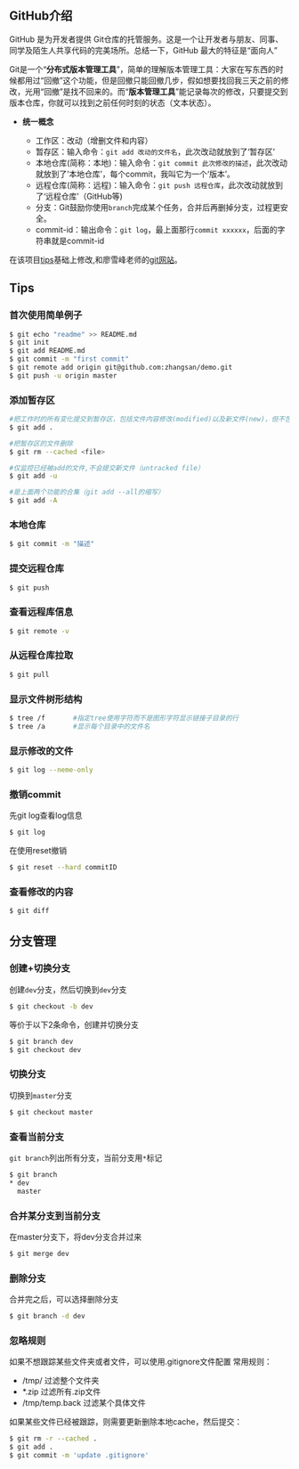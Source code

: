 ## GitHub介绍
GitHub 是为开发者提供 Git仓库的托管服务。这是一个让开发者与朋友、同事、同学及陌生人共享代码的完美场所。总结一下，GitHub 最大的特征是“面向人”

Git是一个“**分布式版本管理工具**”，简单的理解版本管理工具：大家在写东西的时候都用过“回撤”这个功能，但是回撤只能回撤几步，假如想要找回我三天之前的修改，光用“回撤”是找不回来的。而“**版本管理工具**”能记录每次的修改，只要提交到版本仓库，你就可以找到之前任何时刻的状态（文本状态）。

* **统一概念**

    * 工作区：改动（增删文件和内容）
    * 暂存区：输入命令：`git add 改动的文件名`，此次改动就放到了‘暂存区’
    * 本地仓库(简称：本地)：输入命令：`git commit 此次修改的描述`，此次改动就放到了’本地仓库’，每个commit，我叫它为一个‘版本’。
    * 远程仓库(简称：远程)：输入命令：`git push 远程仓库`，此次改动就放到了‘远程仓库’（GitHub等)
    * 分支：Git鼓励你使用`branch`完成某个任务，合并后再删掉分支，过程更安全。
    * commit-id：输出命令：`git log`，最上面那行`commit xxxxxx`，后面的字符串就是commit-id

在该项目[tips](https://github.com/git-tips/tips)基础上修改,和廖雪峰老师的[git网站](http://www.liaoxuefeng.com/wiki/0013739516305929606dd18361248578c67b8067c8c017b000)。

## Tips
### 首次使用简单例子
```sh
$ git echo "readme" >> README.md
$ git init
$ git add README.md
$ git commit -m "first commit"
$ git remote add origin git@github.com:zhangsan/demo.git
$ git push -u origin master
```


### 添加暂存区
```sh
#把工作时的所有变化提交到暂存区，包括文件内容修改(modified)以及新文件(new)，但不包括被删除的文件。
$ git add . 

#把暂存区的文件删除
$ git rm --cached <file>  

#仅监控已经被add的文件,不会提交新文件（untracked file）
$ git add -u

#是上面两个功能的合集（git add --all的缩写）
$ git add -A
```

### 本地仓库
```sh
$ git commit -m "描述"
```

### 提交远程仓库
```sh
$ git push
```


### 查看远程库信息
```sh
$ git remote -v
```

### 从远程仓库拉取
```sh
$ git pull
```

### 显示文件树形结构
```sh
$ tree /f		#指定tree使用字符而不是图形字符显示链接子目录的行
$ tree /a		#显示每个目录中的文件名
```

### 显示修改的文件
```sh
$ git log --neme-only
```

### 撤销commit
先git log查看log信息
```sh
$ git log
```
在使用reset撤销
```sh
$ git reset --hard commitID
```

### 查看修改的内容
```sh
$ git diff
```

## 分支管理
### 创建+切换分支
创建`dev`分支，然后切换到`dev`分支
```sh
$ git checkout -b dev
```
等价于以下2条命令，创建并切换分支
```sh
$ git branch dev
$ git checkout dev
```
### 切换分支
切换到`master`分支
```sh
$ git checkout master
```
### 查看当前分支
`git branch`列出所有分支，当前分支用`*`标记
```sh
$ git branch
* dev
  master
```
### 合并某分支到当前分支
在master分支下，将dev分支合并过来
```sh
$ git merge dev
```

### 删除分支
合并完之后，可以选择删除分支
```sh
$ git branch -d dev
```

### 忽略规则
如果不想跟踪某些文件夹或者文件，可以使用.gitignore文件配置
常用规则：
* /tmp/               过滤整个文件夹
* *.zip                过滤所有.zip文件
* /tmp/temp.back         过滤某个具体文件

如果某些文件已经被跟踪，则需要更新删除本地cache，然后提交：
```sh
$ git rm -r --cached .
$ git add .
$ git commit -m 'update .gitignore'
```